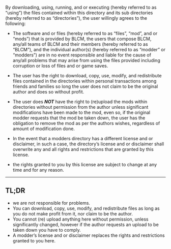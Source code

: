 By downloading, using, running, and or executing (hereby referred to as “using”) the files contained within this directory and its sub directories (hereby referred to as “directories”), the user willingly agrees to the following:

- The software and or files (hereby referred to as “files”, “mod”, and or “mods”) that is provided by BLCM, the users that compose BLCM, any/all teams of BLCM and their members (hereby referred to as “BLCM”), and the individual author(s) (hereby referred to as “modder” or “modders”) are in no event responsible and liable for the cause of any/all problems that may arise from using the files provided including corruption or loss of files and or game saves.

- The user has the right to download, copy, use, modify, and redistribute files contained in the directories within personal transactions among friends and families so long the user does not claim to be the original author and does so without profit.

- The user does *__NOT__* have the right to (re)upload the mods within directories without permission from the author unless significant modifications have been made to the mod, even so, if the original modder requests that the mod be taken down, the user has the obligation to remove the mod as per the authors wishes, regardless of amount of modification done.

- In the event that a modders directory has a different license and or disclaimer, in such a case, the directory’s license and or disclaimer shall overwrite any and all rights and restrictions that are granted by this license.

- the rights granted to you by this license are subject to change at any time and for any reason.
---
## TL;DR

- we are not responsible for problems.
- You can download, copy, use, modify, and redistribute files as long as you do not make profit from it, nor claim to be the author.
- You cannot (re) upload anything here without permission, unless significantly changed, however if the author requests an upload to be taken down you have to comply.
- A modder’s license and or disclaimer replaces the rights and restrictions granted to you here.
